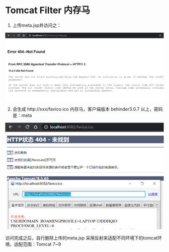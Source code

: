 # Tomcat Filter 内存马

1. 上传meta.jsp并访问之：

![image](https://github.com/metaStor/Filter_MemShell/blob/main/example/1.png)

2. 会生成 http://xxx/favico.ico 内存马，客户端版本 behinder3.0.7 以上，密码是：meta

![image](https://github.com/metaStor/Filter_MemShell/blob/main/example/2.png)


访问完成之后，自行删除上传的meta.jsp
采用反射来适配不同环境下的tomcat环境，适配范围：Tomcat 7~9
